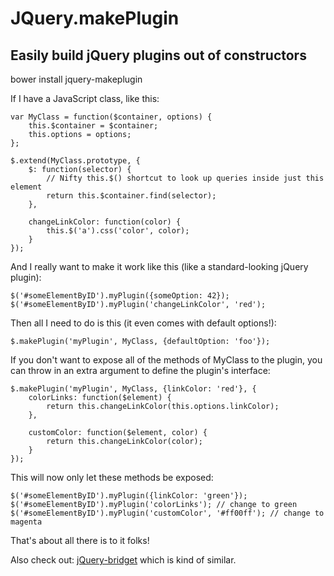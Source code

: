 # JQuery.makePlugin
## Easily build jQuery plugins out of constructors

   bower install jquery-makeplugin

If I have a JavaScript class, like this:

    var MyClass = function($container, options) {
        this.$container = $container;
        this.options = options;
    };

    $.extend(MyClass.prototype, {
        $: function(selector) {
            // Nifty this.$() shortcut to look up queries inside just this element
            return this.$container.find(selector);
        },

        changeLinkColor: function(color) {
            this.$('a').css('color', color);
        }
    });

And I really want to make it work like this (like a standard-looking jQuery plugin):

    $('#someElementByID').myPlugin({someOption: 42});
    $('#someElementByID').myPlugin('changeLinkColor', 'red');

Then all I need to do is this (it even comes with default options!):

    $.makePlugin('myPlugin', MyClass, {defaultOption: 'foo'});

If you don't want to expose all of the methods of MyClass to the plugin, you can throw in an extra argument to define the plugin's interface:

    $.makePlugin('myPlugin', MyClass, {linkColor: 'red'}, {
        colorLinks: function($element) {
            return this.changeLinkColor(this.options.linkColor);
        },

        customColor: function($element, color) {
            return this.changeLinkColor(color);
        }
    });

This will now only let these methods be exposed:

    $('#someElementByID').myPlugin({linkColor: 'green'});
    $('#someElementByID').myPlugin('colorLinks'); // change to green
    $('#someElementByID').myPlugin('customColor', '#ff00ff'); // change to magenta

That's about all there is to it folks!


Also check out: [jQuery-bridget](https://github.com/desandro/jquery-bridget) which is kind of similar.
